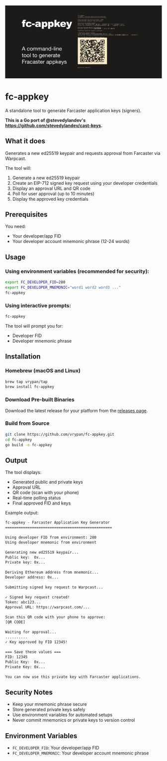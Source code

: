 ![banner](og.png)

# fc-appkey

A standalone tool to generate Farcaster application keys (signers).

**This is a Go port of @stevedylandev's https://github.com/stevedylandev/cast-keys.**

## What it does

Generates a new ed25519 keypair and requests approval from Farcaster via Warpcast.

The tool will:
1. Generate a new ed25519 keypair
2. Create an EIP-712 signed key request using your developer credentials
3. Display an approval URL and QR code
4. Poll for user approval (up to 10 minutes)
5. Display the approved key credentials

## Prerequisites

You need:
- Your developer/app FID
- Your developer account mnemonic phrase (12-24 words)

## Usage

### Using environment variables (recommended for security):

```bash
export FC_DEVELOPER_FID=280
export FC_DEVELOPER_MNEMONIC="word1 word2 word3 ..."
fc-appkey
```

### Using interactive prompts:

```bash
fc-appkey
```

The tool will prompt you for:
- Developer FID
- Developer mnemonic phrase

## Installation

### Homebrew (macOS and Linux)

```bash
brew tap vrypan/tap
brew install fc-appkey
```

### Download Pre-built Binaries

Download the latest release for your platform from the [releases page](https://github.com/vrypan/fc-appkey/releases).

### Build from Source

```bash
git clone https://github.com/vrypan/fc-appkey.git
cd fc-appkey
go build -o fc-appkey
```

## Output

The tool displays:
- Generated public and private keys
- Approval URL
- QR code (scan with your phone)
- Real-time polling status
- Final approved FID and keys

Example output:
```
fc-appkey - Farcaster Application Key Generator
================================================

Using developer FID from environment: 280
Using developer mnemonic from environment

Generating new ed25519 keypair...
Public key:  0x...
Private key: 0x...

Deriving Ethereum address from mnemonic...
Developer address: 0x...

Submitting signed key request to Warpcast...

✓ Signed key request created!
Token: abc123...
Approval URL: https://warpcast.com/...

Scan this QR code with your phone to approve:
[QR CODE]

Waiting for approval...
..........
✓ Key approved by FID 12345!

=== Save these values ===
FID: 12345
Public Key:  0x...
Private Key: 0x...

You can now use this private key with Farcaster applications.
```

## Security Notes

- Keep your mnemonic phrase secure
- Store generated private keys safely
- Use environment variables for automated setups
- Never commit mnemonics or private keys to version control

## Environment Variables

- `FC_DEVELOPER_FID`: Your developer/app FID
- `FC_DEVELOPER_MNEMONIC`: Your developer account mnemonic phrase
